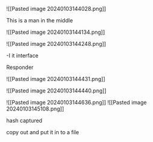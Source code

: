 ![[Pasted image 20240103144028.png]]

This is a man in the middle

![[Pasted image 20240103144134.png]]

![[Pasted image 20240103144248.png]]

-I it interface

Responder


![[Pasted image 20240103144431.png]]

![[Pasted image 20240103144440.png]]


![[Pasted image 20240103144636.png]]
![[Pasted image 20240103145108.png]]


hash captured

copy out and put it in to a file



